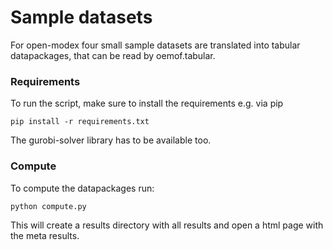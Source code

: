# Sample datasets

For open-modex four small sample datasets are translated into tabular datapackages, that can be read by oemof.tabular.

### Requirements

To run the script, make sure to install the requirements e.g. via pip

    pip install -r requirements.txt

The gurobi-solver library has to be available too.

### Compute

To compute the datapackages run:

    python compute.py

This will create a results directory with all results and open a html page with the meta results.
